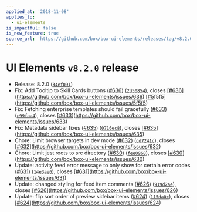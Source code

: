 ```yaml
---
applied_at: '2018-11-08'
applies_to:
  - ui-elements
is_impactful: false
is_new_feature: true
source_url: 'https://github.com/box/box-ui-elements/releases/tag/v8.2.0'
---
```


# UI Elements `v8.2.0` release


* Release: 8.2.0 ([`34ef091`](https://github.com/box/box-ui-elements/commit[`34ef091`](https://github.com/box/box-ui-elements/commit/34ef091)))
* Fix: Add Tooltip to Skill Cards buttons ([#636](https://github.com/box/box-ui-elements/pull/636)) ([`2d50854`](https://github.com/box/box-ui-elements/commit[`2d50854`](https://github.com/box/box-ui-elements/commit/2d50854))), closes [[#636](https://github.com/box/box-ui-elements/pull/636)](https://github.com/box/box-ui-elements/issues/636) [[#5](https://github.com/box/box-ui-elements/pull/5)f5f5](https://github.com/box/box-ui-elements/issues/5f5f5)
* Fix: Fetching enterprise templates should fail gracefully ([#633](https://github.com/box/box-ui-elements/pull/633)) ([`c99faa4`](https://github.com/box/box-ui-elements/commit[`c99faa4`](https://github.com/box/box-ui-elements/commit/c99faa4))), closes [[#633](https://github.com/box/box-ui-elements/pull/633)](https://github.com/box/box-ui-elements/issues/633)
* Fix: Metadata sidebar fixes ([#635](https://github.com/box/box-ui-elements/pull/635)) ([`0716ec8`](https://github.com/box/box-ui-elements/commit[`0716ec8`](https://github.com/box/box-ui-elements/commit/0716ec8))), closes [[#635](https://github.com/box/box-ui-elements/pull/635)](https://github.com/box/box-ui-elements/issues/635)
* Chore: Limit browser targets in dev mode ([#632](https://github.com/box/box-ui-elements/pull/632)) ([`cd7241c`](https://github.com/box/box-ui-elements/commit[`cd7241c`](https://github.com/box/box-ui-elements/commit/cd7241c))), closes [[#632](https://github.com/box/box-ui-elements/pull/632)](https://github.com/box/box-ui-elements/issues/632)
* Chore: Limit jest roots to src directory ([#630](https://github.com/box/box-ui-elements/pull/630)) ([`fee0968`](https://github.com/box/box-ui-elements/commit[`fee0968`](https://github.com/box/box-ui-elements/commit/fee0968))), closes [[#630](https://github.com/box/box-ui-elements/pull/630)](https://github.com/box/box-ui-elements/issues/630)
* Update: activity feed error message to only show for certain error codes ([#631](https://github.com/box/box-ui-elements/pull/631)) ([`14e3ae6`](https://github.com/box/box-ui-elements/commit[`14e3ae6`](https://github.com/box/box-ui-elements/commit/14e3ae6))), closes [[#631](https://github.com/box/box-ui-elements/pull/631)](https://github.com/box/box-ui-elements/issues/631)
* Update: changed styling for feed item comments ([#626](https://github.com/box/box-ui-elements/pull/626)) ([`919d2ae`](https://github.com/box/box-ui-elements/commit[`919d2ae`](https://github.com/box/box-ui-elements/commit/919d2ae))), closes [[#626](https://github.com/box/box-ui-elements/pull/626)](https://github.com/box/box-ui-elements/issues/626)
* Update: flip sort order of preview sidebar items ([#624](https://github.com/box/box-ui-elements/pull/624)) ([`115da0c`](https://github.com/box/box-ui-elements/commit[`115da0c`](https://github.com/box/box-ui-elements/commit/115da0c))), closes [[#624](https://github.com/box/box-ui-elements/pull/624)](https://github.com/box/box-ui-elements/issues/624)



